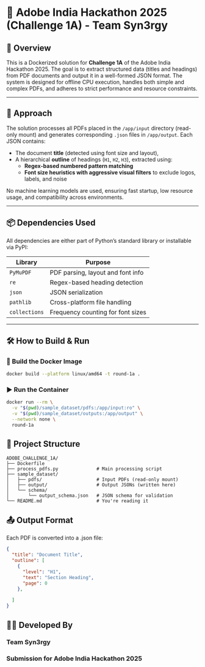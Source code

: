 # 🧾 Adobe India Hackathon 2025 (Challenge 1A) - Team Syn3rgy

## 🚀 Overview

This is a Dockerized solution for **Challenge 1A** of the Adobe India Hackathon 2025. The goal is to extract structured data (titles and headings) from PDF documents and output it in a well-formed JSON format. The system is designed for offline CPU execution, handles both simple and complex PDFs, and adheres to strict performance and resource constraints.

---

## 🧠 Approach

The solution processes all PDFs placed in the `/app/input` directory (read-only mount) and generates corresponding `.json` files in `/app/output`. Each JSON contains:
- The document **title** (detected using font size and layout),
- A hierarchical **outline** of headings (`H1`, `H2`, `H3`), extracted using:
  - **Regex-based numbered pattern matching**
  - **Font size heuristics with aggressive visual filters** to exclude logos, labels, and noise

No machine learning models are used, ensuring fast startup, low resource usage, and compatibility across environments.

---

## 📦 Dependencies Used

All dependencies are either part of Python’s standard library or installable via PyPI:

| Library   | Purpose                            |
|-----------|------------------------------------|
| `PyMuPDF` | PDF parsing, layout and font info  |
| `re`      | Regex-based heading detection      |
| `json`    | JSON serialization                 |
| `pathlib` | Cross-platform file handling       |
| `collections` | Frequency counting for font sizes |

---

## 🛠️ How to Build & Run

### 🐳 Build the Docker Image

```bash
docker build --platform linux/amd64 -t round-1a .
```

### ▶️ Run the Container

```bash
docker run --rm \
  -v "$(pwd)/sample_dataset/pdfs:/app/input:ro" \
  -v "$(pwd)/sample_dataset/outputs:/app/output" \
  --network none \
  round-1a
```

## 📂 Project Structure
```
ADOBE_CHALLENGE_1A/
├── Dockerfile
├── process_pdfs.py              # Main processing script
├── sample_dataset/
│   ├── pdfs/                    # Input PDFs (read-only mount)
│   ├── output/                  # Output JSONs (written here)
│   └── schema/
│       └── output_schema.json   # JSON schema for validation
└── README.md                    # You're reading it
```

## 📤 Output Format
Each PDF is converted into a .json file:

```json
{
  "title": "Document Title",
  "outline": [
    {
      "level": "H1",
      "text": "Section Heading",
      "page": 0
    },
    
  ]
}
```


## 👨‍💻 Developed By
### Team Syn3rgy
### Submission for Adobe India Hackathon 2025


